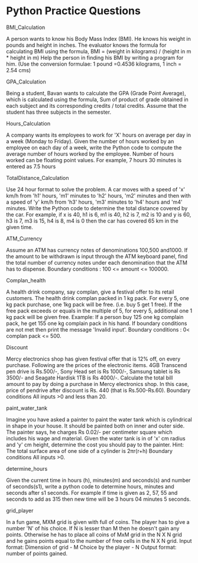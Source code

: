 # Python Practice Questions

BMI_Calculation

A person wants to know his Body Mass Index (BMI). He knows his weight in pounds and height in inches. The evaluator knows the formula for calculating BMI using the formula, BMI = (weight in kilograms) / (height in m * height in m) Help the person in finding his BMI by writing a program for him. (Use the conversion formulae: 1 pound =0.4536 kilograms, 1 inch = 2.54 cms)


GPA_Calculation

Being a student, Bavan wants to calculate the GPA (Grade Point Average), which is calculated using the formula, Sum of product of grade obtained in each subject and its corresponding credits / total credits. Assume that the student has three subjects in the semester.


Hours_Calculation

A company wants its employees to work for 'X' hours on average per day in a week (Monday to Friday). Given the number of hours worked by an employee on each day of a week, write the Python code to compute the average number of hours worked by the employee. Number of hours worked can be floating point values. For example, 7 hours 30 minutes is entered as 7.5 hours


TotalDistance_Calculation

Use 24 hour format to solve the problem. A car moves with a speed of 'x' km/h from 'h1' hours, 'm1' minutes to 'h2' hours, 'm2' minutes and then with a speed of 'y' km/h from 'h3' hours, 'm3' minutes to 'h4' hours and 'm4' minutes. Write the Python code to determine the total distance covered by the car. For example, if x is 40, h1 is 6, m1 is 40, h2 is 7, m2 is 10 and y is 60, h3 is 7, m3 is 15, h4 is 8, m4 is 0 then the car has covered 65 km in the given time.


ATM_Currency

Assume an ATM has currency notes of denominations 100,500 and1000. If the amount to be withdrawn is input through the ATM keyboard panel, find the total number of currency notes under each denomination that the ATM has to dispense. Boundary conditions : 100 <= amount <= 100000.


Complan_health

A health drink company, say complan, give a festival offer to its retail customers. The health drink complan packed in 1 kg pack. For every 5, one kg pack purchase, one 1kg pack will be free. (i.e. buy 5 get 1 free). If the free pack exceeds or equals in the multiple of 5, for every 5, additional one 1 kg pack will be given free. Example: If a person buy 125 one kg complain pack, he get 155 one kg complain pack in his hand. If boundary conditions are not met then print the message 'Invalid input'. Boundary conditions : 0< complan pack <= 500.


Discount

Mercy electronics shop has given festival offer that is 12% off, on every purchase. Following are the prices of the electronic items. 4GB Transcend pen drive is Rs.500/-, Sony Head set is Rs 1000/-, Samsung tablet is Rs 3500/- and Seagate Hardisk 1TB is Rs 4000/-. Calculate the total bill amount to pay by doing a purchase in Mercy electronics shop. In this case, price of pendrive after discount is Rs. 440 (that is Rs.500-Rs.60). Boundary conditions All inputs >0 and less than 20.


paint_water_tank

Imagine you have asked a painter to paint the water tank which is cylindrical in shape in your house. It should be painted both on inner and outer side. The painter says, he charges Rs 0.02/- per centimeter square which includes his wage and material. Given the water tank is in of 'x' cm radius and 'y' cm height, determine the cost you should pay to the painter. Hint: The total surface area of one side of a cylinder is 2πr(r+h) Boundary conditions All inputs >0.


determine_hours

Given the current time in hours (h), minutes(m) and seconds(s) and number of seconds(s1), write a python code to determine hours, minutes and seconds after s1 seconds. For example if time is given as 2, 57, 55 and seconds to add as 315 then new time will be 3 hours 04 minutes 5 seconds.


grid_player

In a fun game, MXM grid is given with full of coins. The player has to give a number 'N' of his choice. If N is lesser than M then he doesn't gain any points. Otherwise he has to place all coins of MxM grid in the N X N grid and he gains points equal to the number of free cells in the N X N grid. Input format: Dimension of grid - M Choice by the player - N Output format: number of points gained.
